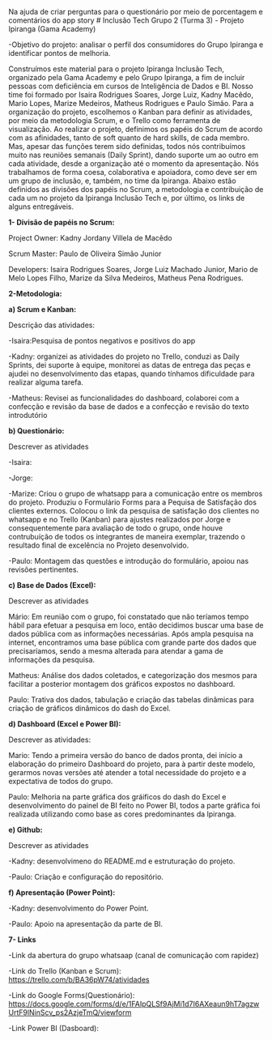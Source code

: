 Na ajuda de criar perguntas para o questionário  por meio de porcentagem  e comentários  do app story # Inclusão Tech Grupo 2 (Turma 3) - Projeto Ipiranga (Gama Academy)

-Objetivo do projeto: analisar o perfil dos consumidores do Grupo Ipiranga e identificar pontos de melhoria.

Construímos este material para o projeto Ipiranga Inclusão Tech, organizado pela Gama Academy e pelo Grupo Ipiranga, a fim de incluir pessoas com deficiência em cursos de Inteligência de Dados e BI. Nosso time foi formado por Isaira Rodrigues Soares, Jorge Luiz, Kadny Macêdo, Mario Lopes, Marize Medeiros, Matheus Rodrigues e Paulo Simão. Para a organização do projeto, escolhemos o Kanban para definir as atividades, por meio da metodologia Scrum, e o Trello como ferramenta de visualização. Ao realizar o projeto, definimos os papéis do Scrum de acordo com as afinidades, tanto de soft quanto de hard skills, de cada membro. Mas, apesar das funções terem sido definidas, todos nós contribuímos muito nas reuniões semanais (Daily Sprint), dando suporte um ao outro em cada atividade,  desde a organização até o momento da apresentação. Nós trabalhamos de forma coesa, colaborativa e apoiadora, como deve ser em um grupo de inclusão, e, também, no time da Ipiranga. Abaixo estão definidos as divisões dos papéis no Scrum, a metodologia e contribuição de cada um no projeto da Ipiranga Inclusão Tech e, por último, os links de alguns entregáveis. 

**1- Divisão de papéis no Scrum:**

Project Owner: Kadny Jordany Villela de Macêdo

Scrum Master: Paulo de Oliveira Simão Junior

Developers: Isaira Rodrigues Soares, Jorge Luiz Machado Junior, Mario de Melo Lopes Filho, Marize da Silva Medeiros, Matheus Pena Rodrigues.

**2-Metodologia:**

**a) Scrum e Kanban:** 

Descrição das atividades:

-Isaira:Pesquisa de pontos negativos  e positivos  do app

-Kadny: organizei as atividades do projeto no Trello, conduzi as Daily Sprints, dei suporte à equipe, monitorei as datas de entrega das peças e ajudei no desenvolvimento das etapas, quando tínhamos dificuldade para realizar alguma tarefa. 

-Matheus: Revisei as funcionalidades do dashboard, colaborei com a confecção e revisão da base de dados e a confecção e revisão do texto introdutório

**b) Questionário:**

Descrever as atividades

-Isaira: 

-Jorge:

-Marize: Criou o grupo de whatsapp para a comunicação entre os membros do projeto. Produziu o Formulário Forms para a Pequisa de Satisfação dos clientes externos. Colocou o link da pesquisa de satisfação dos clientes no whatsapp e no Trello (Kanban) para ajustes realizados por Jorge e consequentemente para avaliação de todo o grupo, onde houve contrubuíção de todos os integrantes de maneira exemplar, trazendo o resultado final de excelência no Projeto desenvolvido. 

-Paulo: Montagem das questões e introdução do formulário, apoiou nas revisões pertinentes.

**c) Base de Dados (Excel):**

Descrever as atividades

Mário: Em reunião com o grupo, foi constatado que não teríamos tempo hábil para efetuar a pesquisa em loco, então decidimos buscar uma base de dados pública com as informações necessárias. Após ampla pesquisa na      internet, encontramos uma base pública com grande parte dos dados que precisaríamos, sendo a mesma alterada para atendar a gama de informações da pesquisa.

Matheus: Análise dos dados coletados, e categorização dos mesmos para facilitar a posterior montagem dos gráficos expostos no dashboard.

Paulo: Trativa dos dados, tabulação e criação das tabelas dinâmicas para criação de gráficos dinâmicos do dash do Excel.

**d) Dashboard (Excel e Power BI):**

Descrever as atividades:

Mario: Tendo a primeira versão do banco de dados pronta, dei início a elaboração do primeiro Dashboard do projeto, para à partir deste modelo, gerarmos novas versões até atender a total necessidade do projeto e a expectativa de todos do grupo. 

Paulo: Melhoria na parte gráfica dos gráificos do dash do Excel e desenvolvimento do painel de BI feito no Power BI, todos a parte gráfica foi realizada utilizando como base as cores predominantes da Ipiranga.

**e) Github:** 

Descrever as atividades

-Kadny: desenvolvimeno do README.md e estruturação do projeto.

-Paulo: Criação e configuração do repositório.


**f) Apresentação (Power Point):**

-Kadny: desenvolvimento do Power Point.

-Paulo: Apoio na apresentação da parte de BI.

**7- Links**

-Link da abertura do grupo whatsaap (canal de comunicação com rapidez)

-Link do Trello (Kanban e Scrum): https://trello.com/b/BA36pW74/atividades

-Link do Google Forms(Questionário): https://docs.google.com/forms/d/e/1FAIpQLSf9AjMi1d7I6AXeaun9hT7agzwUrtF9lNinScv_ps2AzjeTmQ/viewform

-Link Power BI (Dasboard):

